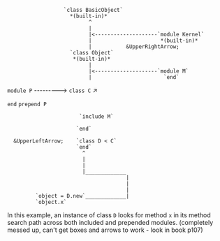                       `class BasicObject`
                        *(built-in)*
                              ^
                              |
                              |<--------------------`module Kernel`
                              |                      *(built-in)*
                              |           &UpperRightArrow;                   
                        `class Object`    
                         *(built-in)*  
                              |
                              |<--------------------`module M`
                              |                       `end`
  `module P` --------->  `class C`           &UpperRightArrow;

  `end`                    `prepend P`

                           `include M`

                          `end`

      &UpperLeftArrow;    `class D < C`
                          `end`
                            ^
                            |
                            |
                            |_____________
                                          |
                                          |
                                          |
             `object = D.new`_____________|
             `object.x`


In this example, an instance of class `D` looks for method `x` in its method search path across both included and prepended modules. (completely messed up, can't get boxes and arrows to work - look in book p107)
